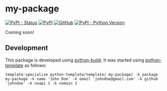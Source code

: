# my-package

[![PyPI - Status](https://img.shields.io/pypi/status/my-package)](https://pypi.org/project/my-package/)
[![PyPI](https://img.shields.io/pypi/v/my-package)](https://pypi.org/project/my-package/)
[![GitHub](https://img.shields.io/github/license/johndoe/my-package)](https://github.com/johndoe/my-package/blob/main/LICENSE)
[![PyPI - Python Version](https://img.shields.io/pypi/pyversions/my-package)](https://pypi.org/project/my-package/)

Coming soon!


## Development

This package is developed using [python-build](https://github.com/craigahobbs/python-build#readme).
It was started using [python-template](https://github.com/craigahobbs/python-template#readme) as follows:

~~~
template-specialize python-template/template/ my-package/ -k package my-package -k name 'John Doe' -k email 'johndoe@gmail.com' -k github 'johndoe' -k noapi 1 -k nomain 1
~~~
